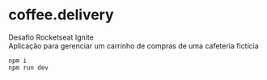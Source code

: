 # coffee.delivery

Desafio Rocketseat Ignite  
Aplicação para gerenciar um carrinho de compras de uma cafeteria fictícia  

```
npm i 
npm run dev
```
